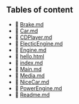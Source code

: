 ## Tables of content
- 🤣 [Brake.md](./Brake.md)
- 🤣 [Car.md](./Car.md)
- 🤣 [CDPlayer.md](./CDPlayer.md)
- 🤣 [ElecticEngine.md](./ElecticEngine.md)
- 🤣 [Engine.md](./Engine.md)
- 🤣 [hello.html](./hello.html)
- 🤣 [index.md](./index.md)
- 🤣 [Main.md](./Main.md)
- 🤣 [Media.md](./Media.md)
- 🤣 [NiceCar.md](./NiceCar.md)
- 🤣 [PowerEngine.md](./PowerEngine.md)
- 🤣 [Readme.md](./Readme.md)
